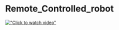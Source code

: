 # Remote_Controlled_robot

[!["Click to watch video"](https://github.com/mukulkant-mikemighty/Remote_Controlled_robot/assets/54433438/0b4f1b05-670d-4064-bc16-e217bfe70436)](https://www.youtube.com/embed/a--l8EBel-M)
